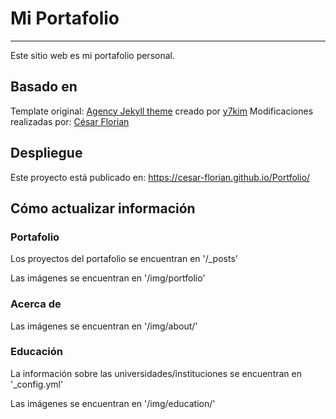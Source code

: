 # Mi Portafolio

---

Este sitio web es mi portafolio personal.

## Basado en

Template original: [Agency Jekyll theme](https://github.com/y7kim/agency-jekyll-theme) creado por [y7kim](https://github.com/y7kim)
Modificaciones realizadas por: [César Florian](https://github.com/cesar-florian)

## Despliegue

Este proyecto está publicado en:
https://cesar-florian.github.io/Portfolio/



## Cómo actualizar información

### Portafolio

Los proyectos del portafolio se encuentran en '/_posts'

Las imágenes se encuentran en '/img/portfolio'

### Acerca de

Las imágenes se encuentran en '/img/about/'

### Educación

La información sobre las universidades/instituciones se encuentran en '_config.yml'

Las imágenes se encuentran en '/img/education/'

